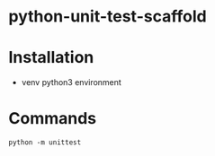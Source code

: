# python-unit-test-scaffold

# Installation
- venv python3 environment

# Commands
```
python -m unittest
```
